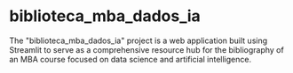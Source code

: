 # biblioteca_mba_dados_ia
The "biblioteca_mba_dados_ia" project is a web application built using Streamlit to serve as a comprehensive resource hub for the bibliography of an MBA course focused on data science and artificial intelligence.
